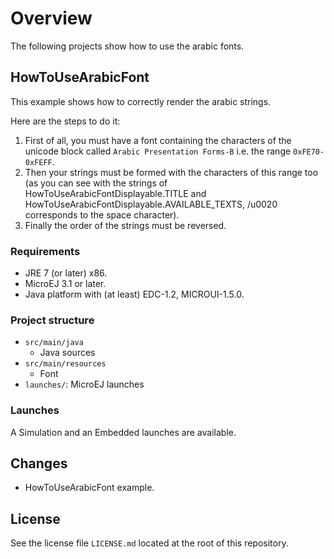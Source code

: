 # Overview
The following projects show how to use the arabic fonts.

## HowToUseArabicFont
This example shows how to correctly render the arabic strings.

Here are the steps to do it:
1. First of all, you must have a font containing the characters of the unicode block called `Arabic Presentation
Forms-B` i.e. the range `0xFE70-0xFEFF`.
2. Then your strings must be formed with the characters of this range too (as you
can see with the strings of HowToUseArabicFontDisplayable.TITLE and HowToUseArabicFontDisplayable.AVAILABLE_TEXTS, /u0020 corresponds to the space character).
3. Finally the order of the strings must be reversed.

### Requirements
- JRE 7 (or later) x86.
- MicroEJ 3.1 or later.
- Java platform with (at least) EDC-1.2, MICROUI-1.5.0.

### Project structure
- `src/main/java`
  - Java sources
- `src/main/resources`
  - Font
- `launches/`: MicroEJ launches

### Launches
A Simulation and an Embedded launches are available.

## Changes
- HowToUseArabicFont example.

## License
See the license file `LICENSE.md` located at the root of this repository.